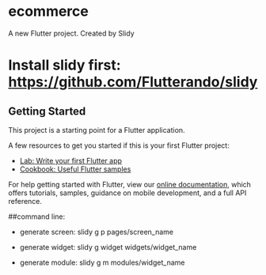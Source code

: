 # ecommerce

A new Flutter project. Created by Slidy

# Install slidy first: https://github.com/Flutterando/slidy

## Getting Started

This project is a starting point for a Flutter application.

A few resources to get you started if this is your first Flutter project:

- [Lab: Write your first Flutter app](https://flutter.dev/docs/get-started/codelab)
- [Cookbook: Useful Flutter samples](https://flutter.dev/docs/cookbook)

For help getting started with Flutter, view our
[online documentation](https://flutter.dev/docs), which offers tutorials,
samples, guidance on mobile development, and a full API reference.


##command line:

- generate screen: slidy g p pages/screen_name

- generate widget: slidy g widget widgets/widget_name

- generate module: slidy g m modules/widget_name